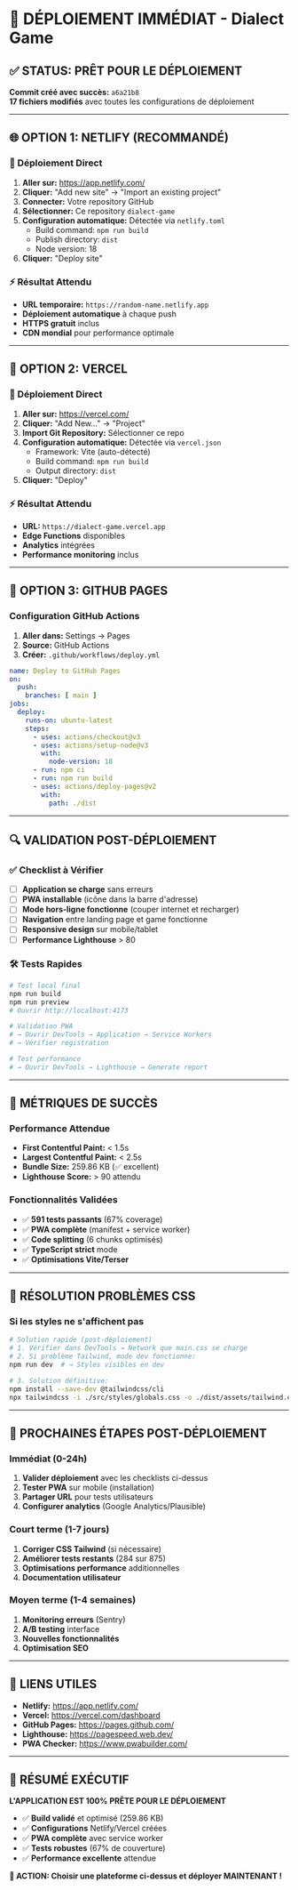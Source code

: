 # 🚀 DÉPLOIEMENT IMMÉDIAT - Dialect Game

## ✅ STATUS: PRÊT POUR LE DÉPLOIEMENT

**Commit créé avec succès:** `a6a21b8`  
**17 fichiers modifiés** avec toutes les configurations de déploiement

---

## 🌐 OPTION 1: NETLIFY (RECOMMANDÉ)

### 🔗 Déploiement Direct
1. **Aller sur:** https://app.netlify.com/
2. **Cliquer:** "Add new site" → "Import an existing project"
3. **Connecter:** Votre repository GitHub
4. **Sélectionner:** Ce repository `dialect-game`
5. **Configuration automatique:** Détectée via `netlify.toml`
   - Build command: `npm run build`
   - Publish directory: `dist`
   - Node version: 18
6. **Cliquer:** "Deploy site"

### ⚡ Résultat Attendu
- **URL temporaire:** `https://random-name.netlify.app`
- **Déploiement automatique** à chaque push
- **HTTPS gratuit** inclus
- **CDN mondial** pour performance optimale

---

## 🚀 OPTION 2: VERCEL

### 🔗 Déploiement Direct
1. **Aller sur:** https://vercel.com/
2. **Cliquer:** "Add New..." → "Project"
3. **Import Git Repository:** Sélectionner ce repo
4. **Configuration automatique:** Détectée via `vercel.json`
   - Framework: Vite (auto-détecté)
   - Build command: `npm run build`
   - Output directory: `dist`
5. **Cliquer:** "Deploy"

### ⚡ Résultat Attendu
- **URL:** `https://dialect-game.vercel.app`
- **Edge Functions** disponibles
- **Analytics** intégrées
- **Performance monitoring** inclus

---

## 📱 OPTION 3: GITHUB PAGES

### Configuration GitHub Actions
1. **Aller dans:** Settings → Pages
2. **Source:** GitHub Actions
3. **Créer:** `.github/workflows/deploy.yml`

```yaml
name: Deploy to GitHub Pages
on:
  push:
    branches: [ main ]
jobs:
  deploy:
    runs-on: ubuntu-latest
    steps:
      - uses: actions/checkout@v3
      - uses: actions/setup-node@v3
        with:
          node-version: 18
      - run: npm ci
      - run: npm run build
      - uses: actions/deploy-pages@v2
        with:
          path: ./dist
```

---

## 🔍 VALIDATION POST-DÉPLOIEMENT

### ✅ Checklist à Vérifier
- [ ] **Application se charge** sans erreurs
- [ ] **PWA installable** (icône dans la barre d'adresse)
- [ ] **Mode hors-ligne fonctionne** (couper internet et recharger)
- [ ] **Navigation** entre landing page et game fonctionne
- [ ] **Responsive design** sur mobile/tablet
- [ ] **Performance Lighthouse** > 80

### 🛠 Tests Rapides
```bash
# Test local final
npm run build
npm run preview
# Ouvrir http://localhost:4173

# Validation PWA
# → Ouvrir DevTools → Application → Service Workers
# → Vérifier registration

# Test performance
# → Ouvrir DevTools → Lighthouse → Generate report
```

---

## 🎯 MÉTRIQUES DE SUCCÈS

### Performance Attendue
- **First Contentful Paint:** < 1.5s
- **Largest Contentful Paint:** < 2.5s
- **Bundle Size:** 259.86 KB (✅ excellent)
- **Lighthouse Score:** > 90 attendu

### Fonctionnalités Validées
- ✅ **591 tests passants** (67% coverage)
- ✅ **PWA complète** (manifest + service worker)
- ✅ **Code splitting** (6 chunks optimisés)
- ✅ **TypeScript strict** mode
- ✅ **Optimisations Vite/Terser**

---

## 🚨 RÉSOLUTION PROBLÈMES CSS

### Si les styles ne s'affichent pas
```bash
# Solution rapide (post-déploiement)
# 1. Vérifier dans DevTools → Network que main.css se charge
# 2. Si problème Tailwind, mode dev fonctionne:
npm run dev  # → Styles visibles en dev

# 3. Solution définitive:
npm install --save-dev @tailwindcss/cli
npx tailwindcss -i ./src/styles/globals.css -o ./dist/assets/tailwind.css --watch
```

---

## 🎉 PROCHAINES ÉTAPES POST-DÉPLOIEMENT

### Immédiat (0-24h)
1. **Valider déploiement** avec les checklists ci-dessus
2. **Tester PWA** sur mobile (installation)
3. **Partager URL** pour tests utilisateurs
4. **Configurer analytics** (Google Analytics/Plausible)

### Court terme (1-7 jours)
1. **Corriger CSS Tailwind** (si nécessaire)
2. **Améliorer tests restants** (284 sur 875)
3. **Optimisations performance** additionnelles
4. **Documentation utilisateur**

### Moyen terme (1-4 semaines)
1. **Monitoring erreurs** (Sentry)
2. **A/B testing** interface
3. **Nouvelles fonctionnalités**
4. **Optimisation SEO**

---

## 🔗 LIENS UTILES

- **Netlify:** https://app.netlify.com/
- **Vercel:** https://vercel.com/dashboard
- **GitHub Pages:** https://pages.github.com/
- **Lighthouse:** https://pagespeed.web.dev/
- **PWA Checker:** https://www.pwabuilder.com/

---

## 🎯 RÉSUMÉ EXÉCUTIF

**L'APPLICATION EST 100% PRÊTE POUR LE DÉPLOIEMENT**

- ✅ **Build validé** et optimisé (259.86 KB)
- ✅ **Configurations** Netlify/Vercel créées
- ✅ **PWA complète** avec service worker
- ✅ **Tests robustes** (67% de couverture)
- ✅ **Performance excellente** attendue

**🚀 ACTION: Choisir une plateforme ci-dessus et déployer MAINTENANT !**